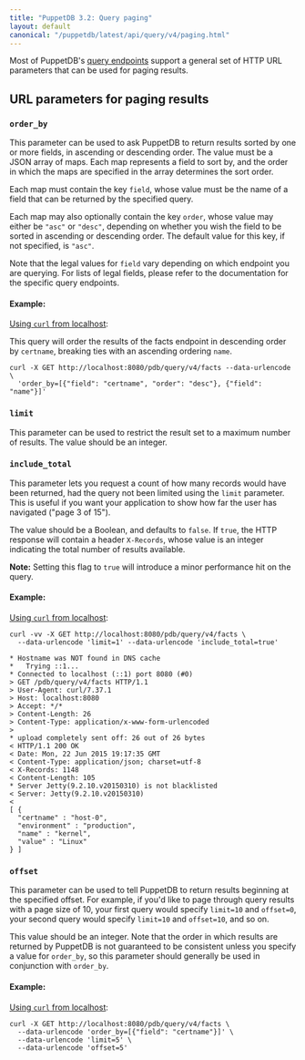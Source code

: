 ```yaml
---
title: "PuppetDB 3.2: Query paging"
layout: default
canonical: "/puppetdb/latest/api/query/v4/paging.html"
---
```


[api]: ../../index.html
[curl]: ../curl.html#using-curl-from-localhost-non-sslhttp
[query]: ./query.html

Most of PuppetDB's [query endpoints][api] support a general set of HTTP URL parameters that can be used for paging results.

## URL parameters for paging results

### `order_by`

This parameter can be used to ask PuppetDB to return results sorted by one or more fields, in ascending or descending order. The value must be a JSON array of maps. Each map represents a field to sort by, and the order in which the maps are specified in the array determines the sort order.

Each map must contain the key `field`, whose value must be the name of a field that can be
returned by the specified query.

Each map may also optionally contain the key `order`, whose value may either be `"asc"` or
`"desc"`, depending on whether you wish the field to be sorted in ascending or descending
order. The default value for this key, if not specified, is `"asc"`.

Note that the legal values for `field` vary depending on which endpoint you are querying. For lists of legal fields, please refer to the documentation for the specific query endpoints.

#### Example:

[Using `curl` from localhost][curl]:

This query will order the results of the facts endpoint in descending order by
`certname`, breaking ties with an ascending ordering `name`.

    curl -X GET http://localhost:8080/pdb/query/v4/facts --data-urlencode \
      'order_by=[{"field": "certname", "order": "desc"}, {"field": "name"}]'

### `limit`

This parameter can be used to restrict the result set to a maximum number of results.
The value should be an integer.

### `include_total`

This parameter lets you request a count of how many records would have been returned, had the query not been limited using the `limit` parameter. This is useful if you want your application to show how far the user has navigated ("page 3 of 15").

The value should be a Boolean, and defaults to `false`. If `true`, the HTTP response will contain a header `X-Records`, whose value is an integer indicating the total number of results available.

**Note:** Setting this flag to `true` will introduce a minor performance hit on the query.

#### Example:

[Using `curl` from localhost][curl]:

    curl -vv -X GET http://localhost:8080/pdb/query/v4/facts \
      --data-urlencode 'limit=1' --data-urlencode 'include_total=true'

    * Hostname was NOT found in DNS cache
    *   Trying ::1...
    * Connected to localhost (::1) port 8080 (#0)
    > GET /pdb/query/v4/facts HTTP/1.1
    > User-Agent: curl/7.37.1
    > Host: localhost:8080
    > Accept: */*
    > Content-Length: 26
    > Content-Type: application/x-www-form-urlencoded
    >
    * upload completely sent off: 26 out of 26 bytes
    < HTTP/1.1 200 OK
    < Date: Mon, 22 Jun 2015 19:17:35 GMT
    < Content-Type: application/json; charset=utf-8
    < X-Records: 1148
    < Content-Length: 105
    * Server Jetty(9.2.10.v20150310) is not blacklisted
    < Server: Jetty(9.2.10.v20150310)
    <
    [ {
      "certname" : "host-0",
      "environment" : "production",
      "name" : "kernel",
      "value" : "Linux"
    } ]

### `offset`

This parameter can be used to tell PuppetDB to return results beginning at the specified offset. For example, if you'd like to page through query results with a page size of 10, your first query would specify `limit=10` and `offset=0`, your second query would specify `limit=10` and `offset=10`, and so on.

This value should be an integer. Note that the order in which results are returned by PuppetDB is not guaranteed to be consistent unless you specify a value for `order_by`, so this parameter should generally be used in conjunction with `order_by`.

#### Example:

[Using `curl` from localhost][curl]:

    curl -X GET http://localhost:8080/pdb/query/v4/facts \
      --data-urlencode 'order_by=[{"field": "certname"}]' \
      --data-urlencode 'limit=5' \
      --data-urlencode 'offset=5'

